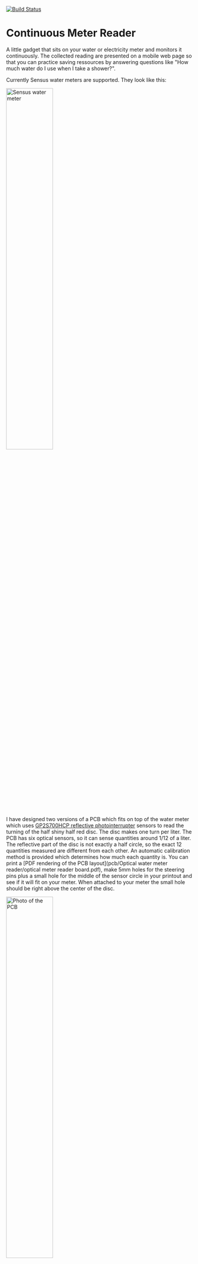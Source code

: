 [![Build Status](https://travis-ci.org/martinhansdk/Continuous-Meter-Reader.png)](https://travis-ci.org/martinhansdk/Continuous-Meter-Reader)

# Continuous Meter Reader

A little gadget that sits on your water or electricity meter and
monitors it continuously.  The collected reading are presented on a
mobile web page so that you can practice saving ressources by
answering questions like "How much water do I use when I take a
shower?".

Currently Sensus water meters are supported. They look like this:

<img alt="Sensus water meter" src="pcb/Optical water meter reader/sensus_meter.jpg" width="50%">

I have designed two versions of a PCB which fits on top of the water
meter which uses [GP2S700HCP reflective
photointerrupter](http://www.sharp-world.com/products/device/lineup/data/pdf/datasheet/gp2s700hcp_e.pdf)
sensors to read the turning of the half shiny half red disc. The disc
makes one turn per liter. The PCB has six optical sensors, so it can
sense quantities around 1/12 of a liter. The reflective part of the
disc is not exactly a half circle, so the exact 12 quantities measured
are different from each other. An automatic calibration method is
provided which determines how much each quantity is. You can print a
[PDF rendering of the PCB layout](pcb/Optical water meter
reader/optical meter reader board.pdf), make 5mm holes for the
steering pins plus a small hole for the middle of the sensor circle in
your printout and see if it will fit on your meter. When attached to
your meter the small hole should be right above the center of the
disc.

<img alt="Photo of the PCB" src="pcb/Optical water meter reader/pcb lineup.png" width="50%">

* The top row shows the version of the PCB designed to run on two 1.5V batteries and transmit the readings wirelessly.
  * [Eagle schematics](pcb/Optical water meter reader/optical meter reader v3.sch) / [PDF schematics](pcb/Optical water meter reader/optical meter reader v3 battery assembly.pdf)
  * [Eagle board file](pcb/Optical water meter reader/optical meter reader v3.brd)
  * [Gerber files](pcb/Optical water meter reader/optical meter reader v3 - gerber.zip)
  * [Bill of materials](pcb/Optical water meter reader/optical meter reader v3 battery assembly BOM.txt)
  * [Firmware](src/Continuous-Meter-Reader/Continuous-Meter-Reader.ino)
* The bottom row shows the version of the PCB designed to be connected directly to a PC using a USB cable. In the configuration shown here it operates as the radio receiver that receives the readings transmitted from other units.
  * [Eagle schematics](pcb/Optical water meter reader/optical meter reader.sch) / [PDF schematics](pcb/Optical water meter reader/optical meter reader.pdf)
  * [Eagle board file](pcb/Optical water meter reader/optical meter reader.brd)
  * [Gerber files](pcb/Optical water meter reader/optical meter reader gerber.zip)
  * [Firmware](src/RadioStation/RadioStation.ino)

The ambition is that the same or a similar PCB will be able to read
the turning weel on an old style electricity meter. The PCB was
designed in [Eagle pcb](http://www.cadsoftusa.com/) and the schematics
are available [here](pcb/Optical water meter reader/optical meter
reader.pdf).

The USB version uses an [Arduino
Nano](https://www.arduino.cc/en/Main/ArduinoBoardNano) as the CPU
module and [NRF24L01+ Wireless Transceiver
Module](http://www.icstation.com/1pcs-nrf24l0124ghz-wireless-transceiver-module-arduino-p-1388.html)
for wireless connectivity. The battery powered module has the
microcontroller directly on the PCB.

The server application runs on a PC written in
[Go](https://golang.org/) and stores the measurements in a
[Postgres](http://www.postgresql.org) database. The server application
exposes a REST API, a [socket.io](http://socket.io/) service for real
time updates and also serves a web application written in
[React](http://facebook.github.io/react/).

The communication protocol between the embedded code and the server is
based on [Google's protocol
buffers](https://developers.google.com/protocol-buffers/) with the
Arduino implementation generated by
[Nanopb](http://koti.kapsi.fi/jpa/nanopb/). The protocol definition
file is [MeterReader.proto](MeterReader.proto).

## Software build instructions

All build instructions assume Ubuntu 15.04 or later.

### Install prerequisites

    sudo apt-get install make clang protobuf-compiler arduino postgresql-9.4 git
    wget https://godeb.s3.amazonaws.com/godeb-amd64.tar.gz
    tar xzf godeb-amd64.tar.gz
    ./godeb install

### Getting the code

The project uses git submodules, so you have to use a recursive clone to get everything:

    git clone --recursive https://github.com/martinhansdk/Continuous-Meter-Reader

### Uploading the embedded code to the MCU on the battery powered meter reader node

Using an AVR ISP programmer (for instance an Arduino with the
ArduinoISP sketch loaded), attach it to the ISP header on the meter
reader board. In the Arduino IDE select the appropriate programmer
type.  Choose the board type to be "Arduino Pro or Pro Mini (3.3V, 8
MHz) w/ ATmega328". Then run "Tools > Burn bootloader".

Once this has completed correctly, the brown out detection must be
cleared in the AVR in order to allow operating the AVR at 2.5V. Do
this by running:

    avrdude -patmega328p -cstk500v1 -P /dev/ttyUSB? -b19200 -U efuse:w:0xff:m

Now disconnect the ISP and connect a 3.3V FTDI USB to serial adapter to
JP2. The run

    cd src/Continuous-Meter-Reader
    make upload

### Uploading the embedded code to the Arduino on the receiver station
    
Attach the Arduino for the server receiver station and run

    cd src/RadioStation
    make upload
    
### Building the server and node configuration tool

    cd go
    export GOPATH=$PWD
    go get -d
    go build MeterServer.go 
    go build ConfigNode.go 
    go build SampleSender.go 

### Setup the Postgresql database

Drop step 1 if you already have a database running

1. change postgres default password:
   su - postgres
   psql
   \password postgres
   <enter new password>
2. Create the 'meter' user:
   CREATE USER meter;
3. Set user password:
   \password meter;
   <use password: meter2>
3. Create the database:
   CREATE DATABASE meter;
4. Grant priviledges to meter on database:
   GRANT ALL PRIVILEGES ON DATABASE meter TO meter;
5. Grant priviledges to meter on the database tables:
   GRANT ALL PRIVILEGES ON TABLE meters TO meter;
   GRANT ALL PRIVILEGES ON TABLE measurements TO meter;
6. Create the database fields by executing the commands in database.sql
7. Insert the first meter into the meter table:
   INSERT INTO meters(
               id, name, unit, current_series, last_count, scale)
       VALUES (1, 'Mock meter', "L", "0", "0", 1e-3),
              (10,  "Water", "L", "0", "0", 1e-3);
   
### Configuring the Arduino for a meter

Each node has an id which is an integer between 1 and 127. We need to
set this id and also choose the wireless or serial (USB)
protocol. Configuration can only happen over USB.

To configure an Arduino that is attached to /dev/ttyUSB0 run something like the following:

    go/ConfigNode -serial=/dev/ttyUSB0 -wirelessproto -id=10 -uncalibrate
    

### Calibrating a meter sensor

The calibration procedure is as follows:

1. Attach the PCB to the water meter
2. Connect the Arduino to the PC using a USB cable
3. Turn on a tap so that a constant flow is running. Make sure this is the only place water is consumed in the house while the calibration is running
4. Run the command `go/ConfigNode -serial=/dev/ttyUSB0 -calibrate`
5. The command will exit when calibration is complete

### Running the Server

Once the database is set up, and the MeterServer built, it can be run:

   cd go
   ./MeterServer

Contact the server using http://localhost:2111/static

## Running the mock meter (offline mode)

Running tests with out having to flush a lot of water makes sense, so use the

   cd go
   ./SampleSender

for this purpose.

If everything is ok, the example output should look something like this:

    2015/11/10 22:25:00 Waiting for current settings
    2015/11/10 22:25:00 Connection established
    2015/11/10 22:25:00 Waiting for data
    2015/11/10 22:25:02 len= 14
    2015/11/10 22:25:02 n=14
    2015/11/10 22:25:02 NOTE : Received 'Rebooted'
    2015/11/10 22:25:02 Waiting for data
    2015/11/10 22:25:02 len= 24
    2015/11/10 22:25:02 n=24
    2015/11/10 22:25:02 Waiting for data
    2015/11/10 22:25:02 Got current settings
    {"meterId":2,"seriesId":73,"communicationChannel":1,"risingEdgeAmounts":[0,1,2,3,4,5],"fallingEdgeAmounts":[0,1,2,3,4,5]}
    2015/11/10 22:25:02 id=4294967295
    2015/11/10 22:25:57 len= 27
    2015/11/10 22:25:57 n=27
    2015/11/10 22:25:57 Waiting for data
    {"meterId":2,"seriesId":73,"communicationChannel":1,"risingEdgeAmounts":[127,93,117,149,169,153],"fallingEdgeAmounts":[33,15,17,38,41,48]}
